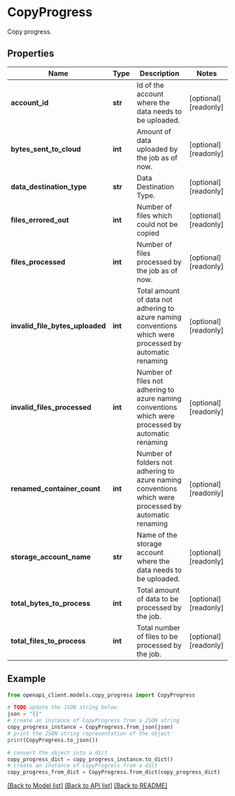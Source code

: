 # CopyProgress

Copy progress.

## Properties

Name | Type | Description | Notes
------------ | ------------- | ------------- | -------------
**account_id** | **str** | Id of the account where the data needs to be uploaded. | [optional] [readonly] 
**bytes_sent_to_cloud** | **int** | Amount of data uploaded by the job as of now. | [optional] [readonly] 
**data_destination_type** | **str** | Data Destination Type. | [optional] [readonly] 
**files_errored_out** | **int** | Number of files which could not be copied | [optional] [readonly] 
**files_processed** | **int** | Number of files processed by the job as of now. | [optional] [readonly] 
**invalid_file_bytes_uploaded** | **int** | Total amount of data not adhering to azure naming conventions which were processed by automatic renaming | [optional] [readonly] 
**invalid_files_processed** | **int** | Number of files not adhering to azure naming conventions which were processed by automatic renaming | [optional] [readonly] 
**renamed_container_count** | **int** | Number of folders not adhering to azure naming conventions which were processed by automatic renaming | [optional] [readonly] 
**storage_account_name** | **str** | Name of the storage account where the data needs to be uploaded. | [optional] [readonly] 
**total_bytes_to_process** | **int** | Total amount of data to be processed by the job. | [optional] [readonly] 
**total_files_to_process** | **int** | Total number of files to be processed by the job. | [optional] [readonly] 

## Example

```python
from openapi_client.models.copy_progress import CopyProgress

# TODO update the JSON string below
json = "{}"
# create an instance of CopyProgress from a JSON string
copy_progress_instance = CopyProgress.from_json(json)
# print the JSON string representation of the object
print(CopyProgress.to_json())

# convert the object into a dict
copy_progress_dict = copy_progress_instance.to_dict()
# create an instance of CopyProgress from a dict
copy_progress_from_dict = CopyProgress.from_dict(copy_progress_dict)
```
[[Back to Model list]](../README.md#documentation-for-models) [[Back to API list]](../README.md#documentation-for-api-endpoints) [[Back to README]](../README.md)


